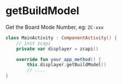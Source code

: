 # getBuildModel

Get the Board Mode Number, eg: `ZC-xxx`

```kotlin
class MainActivity : ComponentActivity() {
    // init zcapi
    private var displayer = zcapi()

    override fun your_app_method() {
        this.displayer.getBuildModel()
        // ....
}
```
